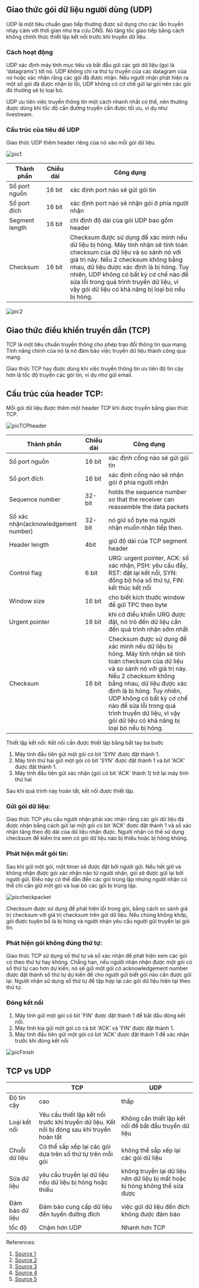## Giao thức gói dữ liệu người dùng (UDP)
UDP là một tiêu chuẩn giao tiếp thường được sử dụng cho các lần truyền nhạy cảm với thời gian như tra cứu DNS. Nó tăng tốc giao tiếp bằng cách không chính thức thiết lập kết nối trước khi truyền dữ liệu. 
### Cách hoạt động
UDP xác định máy tính mục tiêu và bắt đầu gửi các gói dữ liệu (gọi là 'datagrams') tới nó. UDP không chỉ ra thứ tự truyền của các datagram của nó hoặc xác nhận rằng các gói đã được nhận. Nếu người nhận phát hiện ra một số gói đã được nhận bị lỗi, UDP không có cơ chế gửi lại gói nên các gói đó thường sẽ bị loại bỏ.

UDP ưu tiên việc truyền thông tin một cách nhanh nhất có thể, nên thường được dùng khi tốc độ cần đường truyền cần được tối ưu, ví dụ như livestream. 

### Cấu trúc của tiêu đề UDP
Giao thức UDP thêm header riêng của nó vào mỗi gói dữ liệu.

![pic1](./images/udp_%20.png)

|Thành phần|Chiều dài|Công dụng|
|---|----|----|
|Số port nguồn|16 bit| xác định port nào sẽ gửi gói tin |
|Số port đích|16 bit| xác định port nào sẽ nhận gói ở phía người nhận |
|Segment length|16 bit| chỉ định độ dài của gói UDP bao gồm header|
|Checksum| 16 bit| Checksum được sử dụng để xác minh nếu dữ liệu bị hỏng. Máy tính nhận sẽ tính toán checksum của dữ liệu và so sánh nó với giá trị này. Nếu 2 checksum không bằng nhau, dữ liệu được xác định là bị hỏng. Tuy nhiên, UDP không có bất kỳ cơ chế nào để sửa lỗi trong quá trình truyền dữ liệu, vì vậy gói dữ liệu có khả năng bị loại bỏ nếu bị hỏng.|


![pic2](./images/UDPprotocol%20.png)



## Giao thức điều khiển truyền dẫn (TCP)
TCP là một tiêu chuẩn truyền thông cho phép trao đổi thông tin qua mạng. Tính năng chính của nó là nó đảm bảo việc truyền dữ liệu thành công qua mạng.

Giao thức TCP hay được dùng khi việc truyền thông tin ưu tiên độ tin cậy hơn là tốc độ truyền các gói tin, ví dụ như gửi email.

## Cấu trúc của header TCP:
Mỗi gói dữ liệu được thêm một header TCP khi được truyền bằng giao thức TCP.

![picTCPheader](./images/TCPheader.png)


|Thành phần|Chiều dài|Công dụng|
|---|----|----|
|Số port nguồn|16 bit| xác định cổng nào sẽ gửi gói tin |
|Số port đích|16 bit| xác định cổng nào sẽ nhận gói ở phía người nhận |
|Sequence number|32-bit| holds the sequence number so that the receiver can reassemble the data packets|
|Số xác nhận(acknowledgement number)| 32-bit| nó giữ số byte mà người nhận muốn nhận tiếp theo.|
|Header length| 4bit| giữ độ dài của TCP segment header |
|Control flag|6 bit| URG: urgent pointer, ACK: số xác nhận, PSH: yêu cầu đẩy, RST: đặt lại kết nối, SYN: đồng bộ hóa số thứ tự, FIN: kết thúc kết nối|
|Window size|16 bit| cho biết kích thước window để gửi TPC theo byte|
|Urgent pointer| 16 bit|khi cờ điều khiển URG được đặt, nó trỏ đến dữ liệu cần đến quá trình nhận sớm nhất|
|Checksum| 16 bit| Checksum được sử dụng để xác minh nếu dữ liệu bị hỏng. Máy tính nhận sẽ tính toán checksum của dữ liệu và so sánh nó với giá trị này. Nếu 2 checksum không bằng nhau, dữ liệu được xác định là bị hỏng. Tuy nhiên, UDP không có bất kỳ cơ chế nào để sửa lỗi trong quá trình truyền dữ liệu, vì vậy gói dữ liệu có khả năng bị loại bỏ nếu bị hỏng.|


Thiết lập kết nối:
Kết nối cần được thiết lập bằng bắt tay ba bước
1. Máy tính đầu tiên gửi một gói có bit 'SYN' được đặt thành 1.
2. Máy tính thứ hai gửi một gói có bit 'SYN' được đặt thành 1 và bit 'ACK' được đặt thành 1.
3. Máy tính đầu tiên gửi xác nhận (gói có bit 'ACK' thành 1) trở lại máy tính thứ hai

Sau khi quá trình này hoàn tất, kết nối được thiết lập.
 
### Gửi gói dữ liệu:

  Giao thức TCP yêu cầu người nhận phải xác nhận rằng các gói dữ liệu đã được nhận bằng cách gửi lại một gói có bit 'ACK' được đặt thành 1 và số xác nhận tăng theo độ dài của dữ liệu nhận được. Người nhận có thể sử dụng checksum để kiểm tra xem có gói dữ liệu nào bị thiếu hoặc bị hỏng không.

### Phát hiện mất gói tin:
   Sau khi gửi một gói, một timer sẽ được đặt bởi người gửi. Nếu hết giờ và không nhận được gói xác nhận nào từ người nhận, gói sẽ được gửi lại bởi người gửi. Điều này có thể dẫn đến các gói trùng lặp nhưng người nhận có thể chỉ cần giữ một gói và loại bỏ các gói bị trùng lặp.

![piccheckpacket](./images/detectlostpacket.png)

Checksum được sử dụng để phát hiện lỗi trong gói, bằng cách so sánh giá trị checksum với giá trị checksum trên gói dữ liệu. Nếu chúng không khớp, gói được tuyên bố là bị hỏng và người nhận yêu cầu người gửi truyền lại gói tin.

### Phát hiện gói không đúng thứ tự:
   Giao thức TCP sử dụng số thứ tự và số xác nhận để phát hiện xem các gói có theo thứ tự hay không. Chẳng hạn, nếu người nhận nhận được một gói có số thứ tự cao hơn dự kiến, nó sẽ gửi một gói có acknowledgement number được đặt thành số thứ tự dự kiến để cho người gửi biết gói nào cần được gửi lại.
   Người nhận sử dụng số thứ tự để tập hợp lại các gói dữ liệu hiện tại theo thứ tự.
  
### Đóng kết nối
   1. Máy tính gửi một gói có bit 'FIN' được đặt thành 1 để bắt đầu đóng kết nối.
   2. Máy tính kia gửi một gói có cả bit 'ACK' và 'FIN' được đặt thành 1.
   3. Máy tính đầu tiên gửi một gói có bit 'ACK' được đặt thành 1 để xác nhận trước khi đóng kết nối

![picFinish](./images/finishconnectionTCP.png)

## TCP vs UDP
| | TCP| UDP|
|------|----|------|
|Độ tin cậy| cao| thấp| 
|Loại kết nối|Yêu cầu thiết lập kết nối trước khi truyền dữ liệu. Kết nối bị đóng sau khi truyền hoàn tất| Không cần thiết lập kết nối để bắt đầu truyền dữ liệu |
|Chuỗi dữ liệu| Có thể sắp xếp lại các gói dựa trên số thứ tự trên mỗi gói | không thể sắp xếp lại các gói dữ liệu |
|Sửa dữ liệu | yêu cầu truyền lại dữ liệu nếu dữ liệu bị hỏng hoặc thiếu | không truyền lại dữ liệu nên dữ liệu bị mất hoặc bị hỏng không thể sửa được |
|Đảm bảo dữ liệu| Đảm bảo cung cấp dữ liệu đến tuyến đường đích | việc gửi dữ liệu đến đích không được đảm bảo |
|tốc độ| Chậm hơn UDP | Nhanh hơn TCP|


References:
1. [Source 1](https://bunny.net/academy/network/what-is-user-datagram-protocol-udp-and-how-does-it-work/)
2. [Source 2](https://www.khanacademy.org/computing/computers-and-internet/xcae6f4a7ff015e7d:the-internet/xcae6f4a7ff015e7d:transporting-packets/a/transmission-control-protocol--tcp)
3. [Source 3](https://www.avast.com/c-tcp-vs-udp-difference#:~:text=The%20main%20difference%20between%20TCP,reliable%20but%20works%20more%20quickly.)
4. [Source 4](https://www.geeksforgeeks.org/user-datagram-protocol-udp/)
5. [Source 5](https://www.geeksforgeeks.org/services-and-segment-structure-in-tcp/)
